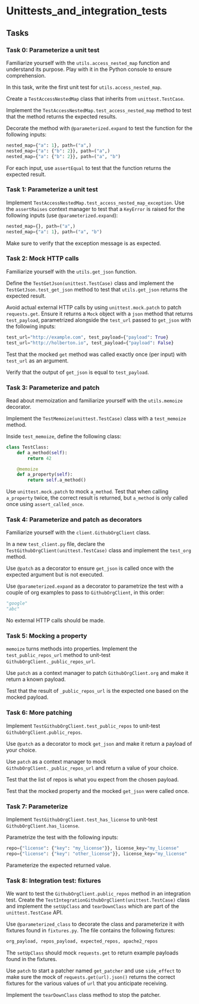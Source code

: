 # Unittests_and_integration_tests

## Tasks

### Task 0: Parameterize a unit test

Familiarize yourself with the `utils.access_nested_map` function and understand its purpose. Play with it in the Python console to ensure comprehension.

In this task, write the first unit test for `utils.access_nested_map`.

Create a `TestAccessNestedMap` class that inherits from `unittest.TestCase`.

Implement the `TestAccessNestedMap.test_access_nested_map` method to test that the method returns the expected results.

Decorate the method with `@parameterized.expand` to test the function for the following inputs:

```python
nested_map={"a": 1}, path=("a",)
nested_map={"a": {"b": 2}}, path=("a",)
nested_map={"a": {"b": 2}}, path=("a", "b")
```

For each input, use `assertEqual` to test that the function returns the expected result.

### Task 1: Parameterize a unit test

Implement `TestAccessNestedMap.test_access_nested_map_exception`. Use the `assertRaises` context manager to test that a `KeyError` is raised for the following inputs (use `@parameterized.expand`):

```python
nested_map={}, path=("a",)
nested_map={"a": 1}, path=("a", "b")
```

Make sure to verify that the exception message is as expected.

### Task 2: Mock HTTP calls

Familiarize yourself with the `utils.get_json` function.

Define the `TestGetJson(unittest.TestCase)` class and implement the `TestGetJson.test_get_json` method to test that `utils.get_json` returns the expected result.

Avoid actual external HTTP calls by using `unittest.mock.patch` to patch `requests.get`. Ensure it returns a `Mock` object with a `json` method that returns `test_payload`, parametrized alongside the `test_url` passed to `get_json` with the following inputs:

```python
test_url="http://example.com", test_payload={"payload": True}
test_url="http://holberton.io", test_payload={"payload": False}
```

Test that the mocked `get` method was called exactly once (per input) with `test_url` as an argument.

Verify that the output of `get_json` is equal to `test_payload`.

### Task 3: Parameterize and patch

Read about memoization and familiarize yourself with the `utils.memoize` decorator.

Implement the `TestMemoize(unittest.TestCase)` class with a `test_memoize` method.

Inside `test_memoize`, define the following class:

```python
class TestClass:
    def a_method(self):
        return 42

    @memoize
    def a_property(self):
        return self.a_method()
```

Use `unittest.mock.patch` to mock `a_method`. Test that when calling `a_property` twice, the correct result is returned, but `a_method` is only called once using `assert_called_once`.

### Task 4: Parameterize and patch as decorators

Familiarize yourself with the `client.GithubOrgClient` class.

In a new `test_client.py` file, declare the `TestGithubOrgClient(unittest.TestCase)` class and implement the `test_org` method.

Use `@patch` as a decorator to ensure `get_json` is called once with the expected argument but is not executed.

Use `@parameterized.expand` as a decorator to parametrize the test with a couple of org examples to pass to `GithubOrgClient`, in this order:

```python
"google"
"abc"
```

No external HTTP calls should be made.

### Task 5: Mocking a property

`memoize` turns methods into properties. Implement the `test_public_repos_url` method to unit-test `GithubOrgClient._public_repos_url`.

Use `patch` as a context manager to patch `GithubOrgClient.org` and make it return a known payload.

Test that the result of `_public_repos_url` is the expected one based on the mocked payload.

### Task 6: More patching

Implement `TestGithubOrgClient.test_public_repos` to unit-test `GithubOrgClient.public_repos`.

Use `@patch` as a decorator to mock `get_json` and make it return a payload of your choice.

Use `patch` as a context manager to mock `GithubOrgClient._public_repos_url` and return a value of your choice.

Test that the list of repos is what you expect from the chosen payload.

Test that the mocked property and the mocked `get_json` were called once.

### Task 7: Parameterize

Implement `TestGithubOrgClient.test_has_license` to unit-test `GithubOrgClient.has_license`.

Parametrize the test with the following inputs:

```python
repo={"license": {"key": "my_license"}}, license_key="my_license"
repo={"license": {"key": "other_license"}}, license_key="my_license"
```

Parameterize the expected returned value.

### Task 8: Integration test: fixtures

We want to test the `GithubOrgClient.public_repos` method in an integration test. Create the `TestIntegrationGithubOrgClient(unittest.TestCase)` class and implement the `setUpClass` and `tearDownClass` which are part of the `unittest.TestCase` API.

Use `@parameterized_class` to decorate the class and parameterize it with fixtures found in `fixtures.py`. The file contains the following fixtures:

```python
org_payload, repos_payload, expected_repos, apache2_repos
```

The `setUpClass` should mock `requests.get` to return example payloads found in the fixtures.

Use `patch` to start a patcher named `get_patcher` and use `side_effect` to make sure the mock of `requests.get(url).json()` returns the correct fixtures for the various values of `url` that you anticipate receiving.

Implement the `tearDownClass` class method to stop the patcher.
